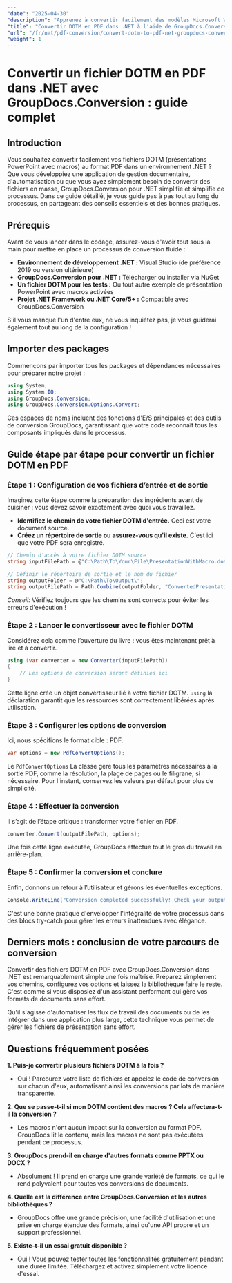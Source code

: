 ```yaml
---
"date": "2025-04-30"
"description": "Apprenez à convertir facilement des modèles Microsoft Word (.dotm) en PDF grâce à la puissante bibliothèque GroupDocs.Conversion pour .NET. Optimisez la gestion de vos documents."
"title": "Convertir DOTM en PDF dans .NET à l'aide de GroupDocs.Conversion - Un guide complet"
"url": "/fr/net/pdf-conversion/convert-dotm-to-pdf-net-groupdocs-conversion/"
"weight": 1
---
```


# Convertir un fichier DOTM en PDF dans .NET avec GroupDocs.Conversion : guide complet

## Introduction

Vous souhaitez convertir facilement vos fichiers DOTM (présentations PowerPoint avec macros) au format PDF dans un environnement .NET ? Que vous développiez une application de gestion documentaire, d'automatisation ou que vous ayez simplement besoin de convertir des fichiers en masse, GroupDocs.Conversion pour .NET simplifie et simplifie ce processus. Dans ce guide détaillé, je vous guide pas à pas tout au long du processus, en partageant des conseils essentiels et des bonnes pratiques.

## Prérequis

Avant de vous lancer dans le codage, assurez-vous d'avoir tout sous la main pour mettre en place un processus de conversion fluide :

- **Environnement de développement .NET :** Visual Studio (de préférence 2019 ou version ultérieure)
- **GroupDocs.Conversion pour .NET :** Télécharger ou installer via NuGet
- **Un fichier DOTM pour les tests :** Ou tout autre exemple de présentation PowerPoint avec macros activées
- **Projet .NET Framework ou .NET Core/5+ :** Compatible avec GroupDocs.Conversion

S'il vous manque l'un d'entre eux, ne vous inquiétez pas, je vous guiderai également tout au long de la configuration !


## Importer des packages

Commençons par importer tous les packages et dépendances nécessaires pour préparer notre projet :

```csharp
using System;
using System.IO;
using GroupDocs.Conversion;
using GroupDocs.Conversion.Options.Convert;
```

Ces espaces de noms incluent des fonctions d'E/S principales et des outils de conversion GroupDocs, garantissant que votre code reconnaît tous les composants impliqués dans le processus.


## Guide étape par étape pour convertir un fichier DOTM en PDF

### Étape 1 : Configuration de vos fichiers d’entrée et de sortie

Imaginez cette étape comme la préparation des ingrédients avant de cuisiner : vous devez savoir exactement avec quoi vous travaillez.

- **Identifiez le chemin de votre fichier DOTM d'entrée.** Ceci est votre document source.
- **Créez un répertoire de sortie ou assurez-vous qu'il existe.** C'est ici que votre PDF sera enregistré.

```csharp
// Chemin d'accès à votre fichier DOTM source
string inputFilePath = @"C:\Path\To\Your\File\PresentationWithMacro.dotm";

// Définir le répertoire de sortie et le nom du fichier
string outputFolder = @"C:\Path\To\Output\";
string outputFilePath = Path.Combine(outputFolder, "ConvertedPresentation.pdf");
```

*Conseil:* Vérifiez toujours que les chemins sont corrects pour éviter les erreurs d'exécution !

### Étape 2 : Lancer le convertisseur avec le fichier DOTM

Considérez cela comme l’ouverture du livre : vous êtes maintenant prêt à lire et à convertir.

```csharp
using (var converter = new Converter(inputFilePath))
{
    // Les options de conversion seront définies ici
}
```

Cette ligne crée un objet convertisseur lié à votre fichier DOTM. `using` la déclaration garantit que les ressources sont correctement libérées après utilisation.

### Étape 3 : Configurer les options de conversion

Ici, nous spécifions le format cible : PDF.

```csharp
var options = new PdfConvertOptions();
```

Le `PdfConvertOptions` La classe gère tous les paramètres nécessaires à la sortie PDF, comme la résolution, la plage de pages ou le filigrane, si nécessaire. Pour l'instant, conservez les valeurs par défaut pour plus de simplicité.

### Étape 4 : Effectuer la conversion

Il s’agit de l’étape critique : transformer votre fichier en PDF.

```csharp
converter.Convert(outputFilePath, options);
```

Une fois cette ligne exécutée, GroupDocs effectue tout le gros du travail en arrière-plan.

### Étape 5 : Confirmer la conversion et conclure

Enfin, donnons un retour à l’utilisateur et gérons les éventuelles exceptions.

```csharp
Console.WriteLine("Conversion completed successfully! Check your output at: " + outputFilePath);
```

C'est une bonne pratique d'envelopper l'intégralité de votre processus dans des blocs try-catch pour gérer les erreurs inattendues avec élégance.


## Derniers mots : conclusion de votre parcours de conversion

Convertir des fichiers DOTM en PDF avec GroupDocs.Conversion dans .NET est remarquablement simple une fois maîtrisé. Préparez simplement vos chemins, configurez vos options et laissez la bibliothèque faire le reste. C'est comme si vous disposiez d'un assistant performant qui gère vos formats de documents sans effort.

Qu'il s'agisse d'automatiser les flux de travail des documents ou de les intégrer dans une application plus large, cette technique vous permet de gérer les fichiers de présentation sans effort.


## Questions fréquemment posées

**1. Puis-je convertir plusieurs fichiers DOTM à la fois ?**  
- Oui ! Parcourez votre liste de fichiers et appelez le code de conversion sur chacun d'eux, automatisant ainsi les conversions par lots de manière transparente.

**2. Que se passe-t-il si mon DOTM contient des macros ? Cela affectera-t-il la conversion ?**  
- Les macros n'ont aucun impact sur la conversion au format PDF. GroupDocs lit le contenu, mais les macros ne sont pas exécutées pendant ce processus.

**3. GroupDocs prend-il en charge d'autres formats comme PPTX ou DOCX ?**  
- Absolument ! Il prend en charge une grande variété de formats, ce qui le rend polyvalent pour toutes vos conversions de documents.

**4. Quelle est la différence entre GroupDocs.Conversion et les autres bibliothèques ?**  
- GroupDocs offre une grande précision, une facilité d'utilisation et une prise en charge étendue des formats, ainsi qu'une API propre et un support professionnel.

**5. Existe-t-il un essai gratuit disponible ?**  
- Oui ! Vous pouvez tester toutes les fonctionnalités gratuitement pendant une durée limitée. Téléchargez et activez simplement votre licence d'essai.